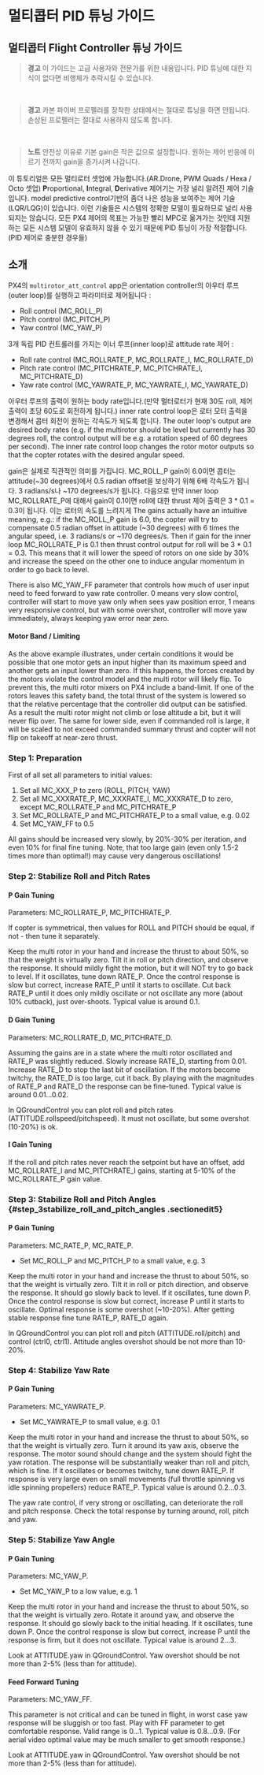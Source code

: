 # 멀티콥터 PID 튜닝 가이드

## 멀티콥터 Flight Controller 튜닝 가이드

> **경고** 이 가이드는 고급 사용자와 전문가를 위한 내용입니다. PID 튜닝에 대한 지식이 없다면 비행체가 추락시킬 수 있습니다.

&nbsp;
> **경고** 카본 파이버 프로펠러를 장착한 상태에서는 절대로 튜닝을 하면 안됩니다. 손상된 프로펠러는 절대로 사용하지 않도록 합니다.

&nbsp;
> **노트** 안전상 이유로 기본 gain은 작은 값으로 설정합니다. 원하는 제어 반응에 이르기 전까지 gain을 증가시켜 나갑니다.

이 튜토리얼은 모든 멀티로터 셋업에 가능합니다.(AR.Drone, PWM Quads / Hexa / Octo 셋업) **P**roportional, **I**ntegral, **D**erivative 제어기는 가장 널리 알려진 제어 기술입니다. model predictive control기반의 좀더 나은 성능을 보여주는 제어 기술(LQR/LQG)이 있습니다. 이런 기술들은 시스템의 정확한 모델이 필요하므로 널리 사용되지는 않습니다. 모든 PX4 제어의 목표는 가능한 빨리 MPC로 옮겨가는 것인데 지원하는 모든 시스템 모델이 유효하지 않을 수 있기 때문에 PID 튜닝이 가장 적절합니다.(PID 제어로 충분한 경우들)

## 소개

PX4의 `multirotor_att_control` app은 orientation controller의 아우터 루프(outer loop)를 실행하고 파라미터로 제어됩니다 :

- Roll control (MC_ROLL_P)
- Pitch control (MC_PITCH_P)
- Yaw control (MC_YAW_P)

3개 독립 PID 컨트롤러를 가지는 이너 루프(inner loop)로 attitude rate 제어 :

- Roll rate control (MC_ROLLRATE_P, MC_ROLLRATE_I, MC_ROLLRATE_D)
- Pitch rate control (MC_PITCHRATE_P, MC_PITCHRATE_I, MC_PITCHRATE_D)
- Yaw rate control (MC_YAWRATE_P, MC_YAWRATE_I, MC_YAWRATE_D)

아우터 루프의 출력이 원하는 body rate입니다.(만약 멀터로터가 현재 30도 roll, 제어 출력이 초당 60도로 회전하게 됩니다.) inner rate control loop은 로터 모터 출력을 변경해서 콥터 회전이 원하는 각속도가 되도록 합니다.
The outer loop's output are desired body rates (e.g. if the multirotor
should be level but currently has 30 degrees roll, the control output
will be e.g. a rotation speed of 60 degrees per second). The inner rate
control loop changes the rotor motor outputs so that the copter rotates
with the desired angular speed.

gain은 실제로 직관적인 의미를 가집니다. MC_ROLL_P gain이 6.0이면 콥터는 attitude(\~30 degrees)에서 0.5 radian offset을 보상하기 위해 6배 각속도가 됩니다. 3 radians/s나  \~170 degrees/s가 됩니다. 다음으로 만약 inner loop MC_ROLLRATE_P에 대해서 gain이 0.1이면 roll에 대한 thrust 제어 출력은 3 \* 0.1 = 0.3이 됩니다. 이는 로터의 속도를 느려지게 
The gains actually have an intuitive meaning, e.g.: if the MC_ROLL_P
gain is 6.0, the copter will try to compensate 0.5 radian offset in
attitude (\~30 degrees) with 6 times the angular speed, i.e. 3 radians/s
or \~170 degrees/s. Then if gain for the inner loop MC_ROLLRATE_P is
0.1 then thrust control output for roll will be 3 \* 0.1 = 0.3. This
means that it will lower the speed of rotors on one side by 30% and
increase the speed on the other one to induce angular momentum in order
to go back to level.

There is also MC_YAW_FF parameter that controls how much of user input
need to feed forward to yaw rate controller. 0 means very slow control,
controller will start to move yaw only when sees yaw position error, 1
means very responsive control, but with some overshot, controller will
move yaw immediately, always keeping yaw error near zero.


#### Motor Band / Limiting

As the above example illustrates, under certain conditions it would be
possible that one motor gets an input higher than its maximum speed and
another gets an input lower than zero. If this happens, the forces
created by the motors violate the control model and the multi rotor will
likely flip. To prevent this, the multi rotor mixers on PX4 include a
band-limit. If one of the rotors leaves this safety band, the total
thrust of the system is lowered so that the relative percentage that the
controller did output can be satisfied. As a result the multi rotor
might not climb or lose altitude a bit, but it will never flip over. The
same for lower side, even if commanded roll is large, it will be scaled
to not exceed commanded summary thrust and copter will not flip on
takeoff at near-zero thrust.

### Step 1: Preparation

First of all set all parameters to initial values:

1. Set all MC_XXX_P to zero (ROLL, PITCH, YAW)
2. Set all MC_XXXRATE_P, MC_XXXRATE_I, MC_XXXRATE_D to zero,
   except MC_ROLLRATE_P and MC_PITCHRATE_P
3. Set MC_ROLLRATE_P and MC_PITCHRATE_P to a small value, e.g. 0.02
4. Set MC_YAW_FF to 0.5

All gains should be increased very slowly, by 20%-30% per iteration, and
even 10% for final fine tuning. Note, that too large gain (even only
1.5-2 times more than optimal!) may cause very dangerous oscillations!


### Step 2: Stabilize Roll and Pitch Rates

#### P Gain Tuning

Parameters: MC_ROLLRATE_P, MC_PITCHRATE_P.

If copter is symmetrical, then values for ROLL and PITCH should be
equal, if not - then tune it separately.

Keep the multi rotor in your hand and increase the thrust to about 50%,
so that the weight is virtually zero. Tilt it in roll or pitch
direction, and observe the response. It should mildly fight the motion,
but it will NOT try to go back to level. If it oscillates, tune down
RATE_P. Once the control response is slow but correct, increase RATE_P
until it starts to oscillate. Cut back RATE_P until it does only mildly
oscillate or not oscillate any more (about 10% cutback), just
over-shoots. Typical value is around 0.1.

#### D Gain Tuning

Parameters: MC_ROLLRATE_D, MC_PITCHRATE_D.

Assuming the gains are in a state where the multi rotor oscillated and
RATE\_P was slightly reduced. Slowly increase RATE\_D, starting from
0.01. Increase RATE\_D to stop the last bit of oscillation. If the
motors become twitchy, the RATE\_D is too large, cut it back. By playing
with the magnitudes of RATE\_P and RATE\_D the response can be
fine-tuned. Typical value is around 0.01…0.02.

In QGroundControl you can plot roll and pitch rates
(ATTITUDE.rollspeed/pitchspeed). It must not oscillate, but some
overshot (10-20%) is ok.


#### I Gain Tuning

If the roll and pitch rates never reach the setpoint but have an offset,
add MC_ROLLRATE_I and MC_PITCHRATE_I gains, starting at 5-10% of the
MC_ROLLRATE_P gain value.

### Step 3: Stabilize Roll and Pitch Angles {#step_3stabilize_roll_and_pitch_angles .sectionedit5}

#### P Gain Tuning

Parameters: MC_RATE_P, MC_RATE_P.

- Set MC_ROLL_P and MC_PITCH_P to a small value, e.g. 3

Keep the multi rotor in your hand and increase the thrust to about 50%,
so that the weight is virtually zero. Tilt it in roll or pitch
direction, and observe the response. It should go slowly back to level.
If it oscillates, tune down P. Once the control response is slow but
correct, increase P until it starts to oscillate. Optimal response is
some overshot (\~10-20%). After getting stable response fine tune
RATE_P, RATE_D again.

In QGroundControl you can plot roll and pitch (ATTITUDE.roll/pitch) and
control (ctrl0, ctrl1). Attitude angles overshot should be not more than
10-20%.


### Step 4: Stabilize Yaw Rate

#### P Gain Tuning

Parameters: MC_YAWRATE_P.

- Set MC_YAWRATE_P to small value, e.g. 0.1

Keep the multi rotor in your hand and increase the thrust to about 50%,
so that the weight is virtually zero. Turn it around its yaw axis,
observe the response. The motor sound should change and the system
should fight the yaw rotation. The response will be substantially weaker
than roll and pitch, which is fine. If it oscillates or becomes twitchy,
tune down RATE_P. If response is very large even on small movements
(full throttle spinning vs idle spinning propellers) reduce RATE_P.
Typical value is around 0.2…0.3.

The yaw rate control, if very strong or oscillating, can deteriorate the
roll and pitch response. Check the total response by turning around,
roll, pitch and yaw.


### Step 5: Stabilize Yaw Angle


#### P Gain Tuning

Parameters: MC_YAW_P.

- Set MC_YAW_P to a low value, e.g. 1

Keep the multi rotor in your hand and increase the thrust to about 50%,
so that the weight is virtually zero. Rotate it around yaw, and observe
the response. It should go slowly back to the initial heading. If it
oscillates, tune down P. Once the control response is slow but correct,
increase P until the response is firm, but it does not oscillate.
Typical value is around 2…3.

Look at ATTITUDE.yaw in QGroundControl. Yaw overshot should be not more
than 2-5% (less than for attitude).


#### Feed Forward Tuning

Parameters: MC_YAW_FF.

This parameter is not critical and can be tuned in flight, in worst case
yaw response will be sluggish or too fast. Play with FF parameter to get
comfortable response. Valid range is 0…1. Typical value is 0.8…0.9. (For
aerial video optimal value may be much smaller to get smooth response.)

Look at ATTITUDE.yaw in QGroundControl. Yaw overshot should be not more
than 2-5% (less than for attitude).
